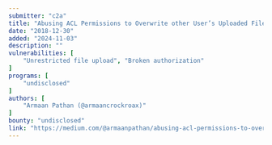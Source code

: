 ```yaml
---
submitter: "c2a"
title: "Abusing ACL Permissions to Overwrite other User’s Uploaded Files/Videos on s3 Bucket"
date: "2018-12-30"
added: "2024-11-03"
description: ""
vulnerabilities: [
    "Unrestricted file upload", "Broken authorization"
]
programs: [
    "undisclosed"
]
authors: [
    "Armaan Pathan (@armaancrockroax)"
]
bounty: "undisclosed"
link: "https://medium.com/@armaanpathan/abusing-acl-permissions-to-overwrite-other-users-uploaded-files-videos-on-s3-bucket-162c8877728"
---
```




